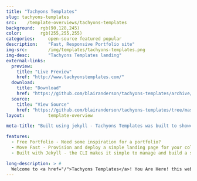 ```yaml
---
title: "Tachyons Templates"
slug: tachyons-templates
src:	/template-overviews/tachyons-templates
background:  rgb(90,128,245)
color:       rgb(255,255,255)
categories:		open-source featured popular
description:	"Fast, Responsive Portfolio site"
img-src:		/img/templates/tachyons-templates.png
img-desc:		"Tachyons Templates landing"
external-links:
  preview:
    title: "Live Preview"
    href: "http://www.tachyonstemplates.com/"
  download:
    title: "Download"
    href: "https://github.com/blairanderson/tachyons-templates/archive/master.zip"
  source:
    title: "View Source"
    href: "https://github.com/blairanderson/tachyons-templates/tree/master"
layout:			template-overview

meta-title: "Built using jekyll - Tachyons Templates was built to showcase a template-set. It takes a bunch of templates and show a thumbnail on the frontpage and then each page has a download link."

features:
  - Free Portfolio - Need some inspiration for a portfolio?
  - Move Fast - Provision and deploy a simple landing page for your collection or dataset.
  - Built with Jekyll - the CLI makes it simple to manage and build a serverless website. Simple commit your changes to github and they become live within minutes

long-description: > #
  Welcome to <a href="/">Tachyons Templates</a>! You Are Here! this website is an open source template that you're free to download and start using. Many people
---
```


